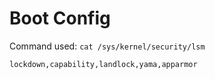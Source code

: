 # Boot Config

Command used: `cat /sys/kernel/security/lsm`
```
lockdown,capability,landlock,yama,apparmor
```
